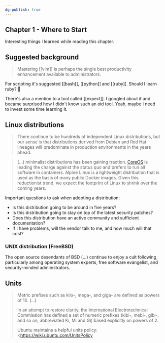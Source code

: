 ```yaml
---
dg-publish: true
---
```

## Chapter 1 - Where to Start

Interesting things I learned while reading this chapter.

## Suggested background

> Mastering [[vim]] is perhaps the single best productivity enhancement available to administrators.

For scripting it's suggested [[bash]], [[python]] and [[ruby]]. Should I learn ruby? 🤔

There's also a mention to a tool called [[expect]]. I googled about it and became surprised how I didn't know such an old tool. Yeah, maybe I need to invest some time learning it.


## Linux distributions

> There continue to be hundreds of independent Linux distributions, but our sense is that distributions derived from Debian and Red Hat lineages will predominate in production environments in the years ahead.

> (...) minimalist distributions has been gaining traction. [CoreOS](https://getfedora.org/en/coreos) is leading the charge against the status quo and prefers to run all software in containers. Alpine Linux is a lightweight distribution that is used as the basis of many public Docker images. Given this reductionist trend, we expect the footprint of Linux to shrink over the coming years.

Important questions to ask when adopting a distribution:

- Is this distribution going to be around in five years?
- Is this distribution going to stay on top of the latest security patches?
- Does this distribution have an active community and sufficient documentation?
- If I have problems, will the vendor talk to me, and how much will that cost?


### UNIX distribution (FreeBSD)

The open source desendants of BSD (...) continue to enjoy a cult following, particularly among operating system experts, free software evangelist, and security-minded administrators.


## Units

> Metric prefixes such as kilo-, mega-, and giga- are defined as powers of 10. (...)
>
> In an attempt to restore clarity, the International Electrotechnical Commission has defined a set of numeric prefixes (kibi-, mebi-, gibi-, and so on, abbreviated Ki, Mi and Gi) based explicitly on powers of 2.
> 
> Ubuntu maintains a helpful units policy: <https://wiki.ubuntu.com/UnitsPolicy


